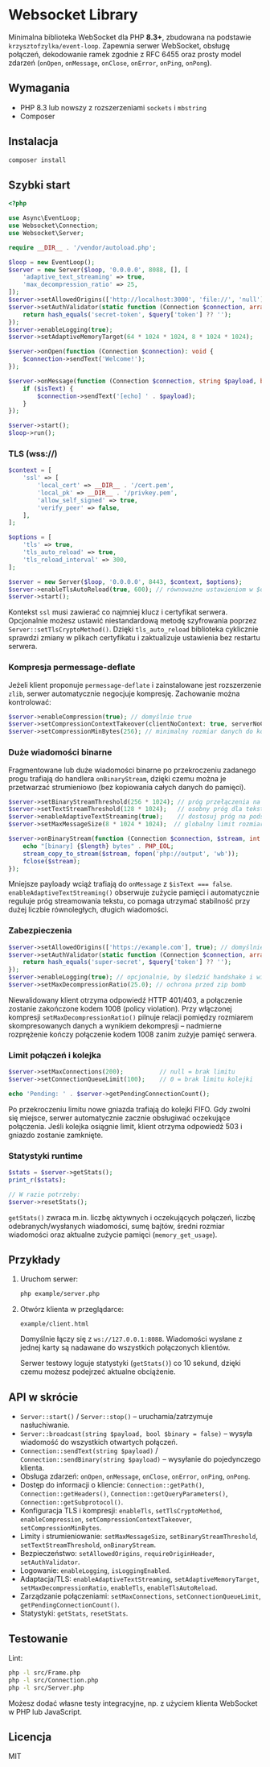 # Websocket Library

Minimalna biblioteka WebSocket dla PHP **8.3+**, zbudowana na podstawie `krzysztofzylka/event-loop`. Zapewnia serwer WebSocket, obsługę połączeń, dekodowanie ramek zgodnie z RFC 6455 oraz prosty model zdarzeń (`onOpen`, `onMessage`, `onClose`, `onError`, `onPing`, `onPong`).

## Wymagania

- PHP 8.3 lub nowszy z rozszerzeniami `sockets` i `mbstring`
- Composer

## Instalacja

```bash
composer install
```

## Szybki start

```php
<?php

use Async\EventLoop;
use Websocket\Connection;
use Websocket\Server;

require __DIR__ . '/vendor/autoload.php';

$loop = new EventLoop();
$server = new Server($loop, '0.0.0.0', 8088, [], [
    'adaptive_text_streaming' => true,
    'max_decompression_ratio' => 25,
]);
$server->setAllowedOrigins(['http://localhost:3000', 'file://', 'null'], false);
$server->setAuthValidator(static function (Connection $connection, array $headers, array $query): bool {
    return hash_equals('secret-token', $query['token'] ?? '');
});
$server->enableLogging(true);
$server->setAdaptiveMemoryTarget(64 * 1024 * 1024, 8 * 1024 * 1024);

$server->onOpen(function (Connection $connection): void {
    $connection->sendText('Welcome!');
});

$server->onMessage(function (Connection $connection, string $payload, bool $isText): void {
    if ($isText) {
        $connection->sendText('[echo] ' . $payload);
    }
});

$server->start();
$loop->run();
```

### TLS (wss://)

```php
$context = [
    'ssl' => [
        'local_cert' => __DIR__ . '/cert.pem',
        'local_pk' => __DIR__ . '/privkey.pem',
        'allow_self_signed' => true,
        'verify_peer' => false,
    ],
];

$options = [
    'tls' => true,
    'tls_auto_reload' => true,
    'tls_reload_interval' => 300,
];

$server = new Server($loop, '0.0.0.0', 8443, $context, $options);
$server->enableTlsAutoReload(true, 600); // równoważne ustawieniom w $options
$server->start();
```

Kontekst `ssl` musi zawierać co najmniej klucz i certyfikat serwera. Opcjonalnie możesz ustawić niestandardową metodę szyfrowania poprzez `Server::setTlsCryptoMethod()`. Dzięki `tls_auto_reload` biblioteka cyklicznie sprawdzi zmiany w plikach certyfikatu i zaktualizuje ustawienia bez restartu serwera.

### Kompresja permessage-deflate

Jeżeli klient proponuje `permessage-deflate` i zainstalowane jest rozszerzenie `zlib`, serwer automatycznie negocjuje kompresję. Zachowanie można kontrolować:

```php
$server->enableCompression(true); // domyślnie true
$server->setCompressionContextTakeover(clientNoContext: true, serverNoContext: true);
$server->setCompressionMinBytes(256); // minimalny rozmiar danych do kompresji
```

### Duże wiadomości binarne

Fragmentowane lub duże wiadomości binarne po przekroczeniu zadanego progu trafiają do handlera `onBinaryStream`, dzięki czemu można je przetwarzać strumieniowo (bez kopiowania całych danych do pamięci).

```php
$server->setBinaryStreamThreshold(256 * 1024); // próg przełączenia na strumień
$server->setTextStreamThreshold(128 * 1024);   // osobny próg dla tekstu
$server->enableAdaptiveTextStreaming(true);    // dostosuj próg na podstawie pamięci
$server->setMaxMessageSize(8 * 1024 * 1024);  // globalny limit rozmiaru wiadomości

$server->onBinaryStream(function (Connection $connection, $stream, int $length): void {
    echo "[binary] {$length} bytes" . PHP_EOL;
    stream_copy_to_stream($stream, fopen('php://output', 'wb'));
    fclose($stream);
});
```

Mniejsze payloady wciąż trafiają do `onMessage` z `$isText === false`.
`enableAdaptiveTextStreaming()` obserwuje zużycie pamięci i automatycznie reguluje próg streamowania tekstu, co pomaga utrzymać stabilność przy dużej liczbie równoległych, długich wiadomości.

### Zabezpieczenia

```php
$server->setAllowedOrigins(['https://example.com'], true); // domyślnie wymaga nagłówka Origin zgodnego z listą
$server->setAuthValidator(static function (Connection $connection, array $headers, array $query): bool {
    return hash_equals('super-secret', $query['token'] ?? '');
});
$server->enableLogging(true); // opcjonalnie, by śledzić handshake i wiadomości
$server->setMaxDecompressionRatio(25.0); // ochrona przed zip bomb
```

Niewalidowany klient otrzyma odpowiedź HTTP 401/403, a połączenie zostanie zakończone kodem 1008 (policy violation).
Przy włączonej kompresji `setMaxDecompressionRatio()` pilnuje relacji pomiędzy rozmiarem skompresowanych danych a wynikiem dekompresji – nadmierne rozprężenie kończy połączenie kodem 1008 zanim zużyje pamięć serwera.

### Limit połączeń i kolejka

```php
$server->setMaxConnections(200);          // null = brak limitu
$server->setConnectionQueueLimit(100);    // 0 = brak limitu kolejki

echo 'Pending: ' . $server->getPendingConnectionCount();
```

Po przekroczeniu limitu nowe gniazda trafiają do kolejki FIFO. Gdy zwolni się miejsce, serwer automatycznie zacznie obsługiwać oczekujące połączenia. Jeśli kolejka osiągnie limit, klient otrzyma odpowiedź 503 i gniazdo zostanie zamknięte.

### Statystyki runtime

```php
$stats = $server->getStats();
print_r($stats);

// W razie potrzeby:
$server->resetStats();
```

`getStats()` zwraca m.in. liczbę aktywnych i oczekujących połączeń, liczbę odebranych/wysłanych wiadomości, sumę bajtów, średni rozmiar wiadomości oraz aktualne zużycie pamięci (`memory_get_usage`).

## Przykłady

1. Uruchom serwer:

   ```bash
   php example/server.php
   ```

2. Otwórz klienta w przeglądarce:

   ```
   example/client.html
   ```

   Domyślnie łączy się z `ws://127.0.0.1:8088`. Wiadomości wysłane z jednej karty są nadawane do wszystkich połączonych klientów.

   Serwer testowy loguje statystyki (`getStats()`) co 10 sekund, dzięki czemu możesz podejrzeć aktualne obciążenie.

## API w skrócie

- `Server::start()` / `Server::stop()` – uruchamia/zatrzymuje nasłuchiwanie.
- `Server::broadcast(string $payload, bool $binary = false)` – wysyła wiadomość do wszystkich otwartych połączeń.
- `Connection::sendText(string $payload)` / `Connection::sendBinary(string $payload)` – wysyłanie do pojedynczego klienta.
- Obsługa zdarzeń: `onOpen`, `onMessage`, `onClose`, `onError`, `onPing`, `onPong`.
- Dostęp do informacji o kliencie: `Connection::getPath()`, `Connection::getHeaders()`, `Connection::getQueryParameters()`, `Connection::getSubprotocol()`.
- Konfiguracja TLS i kompresji: `enableTls`, `setTlsCryptoMethod`, `enableCompression`, `setCompressionContextTakeover`, `setCompressionMinBytes`.
- Limity i strumieniowanie: `setMaxMessageSize`, `setBinaryStreamThreshold`, `setTextStreamThreshold`, `onBinaryStream`.
- Bezpieczeństwo: `setAllowedOrigins`, `requireOriginHeader`, `setAuthValidator`.
- Logowanie: `enableLogging`, `isLoggingEnabled`.
- Adaptacja/TLS: `enableAdaptiveTextStreaming`, `setAdaptiveMemoryTarget`, `setMaxDecompressionRatio`, `enableTls`, `enableTlsAutoReload`.
- Zarządzanie połączeniami: `setMaxConnections`, `setConnectionQueueLimit`, `getPendingConnectionCount()`.
- Statystyki: `getStats`, `resetStats`.

## Testowanie

Lint:

```bash
php -l src/Frame.php
php -l src/Connection.php
php -l src/Server.php
```

Możesz dodać własne testy integracyjne, np. z użyciem klienta WebSocket w PHP lub JavaScript.

## Licencja

MIT
